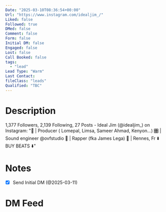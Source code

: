 ```yaml
---
Date: "2025-03-10T08:36:54+00:00"
Url: "https://www.instagram.com/idealjim_/"
Liked: false
Followed: true
DMed: false
Comment: false
Form: false
Initial DM: false
Engaged: false
Lost: false
Call Booked: false
tags:
  - "lead"
Lead Type: "Warm"
Last Contact:
fileClass: "leads"
Qualified: "TBC"
---
```

# Description
1,377 Followers, 2,139 Following, 27 Posts - Ideal Jim (@idealjim_) on Instagram: "🎹 | Producer ( Lomepal, Limsa, Sameer Ahmad, Kenyon...)
🎛️ | Sound engineer @ovfstudio
🎤 | Rapper (fka James Lega)
📌 | Rennes, Fr
⬇️ BUY BEATS ⬇️"
# Notes
- [x] Send Initial DM (@2025-03-11)
# DM Feed